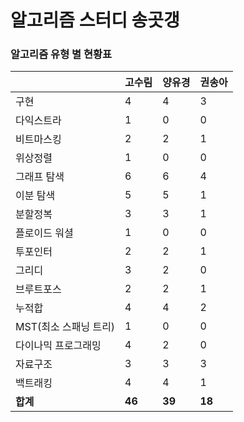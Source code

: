 # 알고리즘 스터디 송곳갱 

### 알고리즘 유형 별 현황표 

|                | 고수림    | 양유경    | 권송아    |
|:---------------|:-------|:-------|:-------|
| 구현             | 4      | 4      | 3      |
| 다익스트라          | 1      | 0      | 0      |
| 비트마스킹          | 2      | 2      | 1      |
| 위상정렬           | 1      | 0      | 0      |
| 그래프 탐색         | 6      | 6      | 4      |
| 이분 탐색          | 5      | 5      | 1      |
| 분할정복           | 3      | 3      | 1      |
| 플로이드 워셜        | 1      | 0      | 0      |
| 투포인터           | 2      | 2      | 1      |
| 그리디            | 3      | 2      | 0      |
| 브루트포스          | 2      | 2      | 1      |
| 누적합            | 4      | 4      | 2      |
| MST(최소 스패닝 트리) | 1      | 0      | 0      |
| 다이나믹 프로그래밍     | 4      | 2      | 0      |
| 자료구조           | 3      | 3      | 3      |
| 백트래킹           | 4      | 4      | 1      |
| **합계**         | **46** | **39** | **18** |